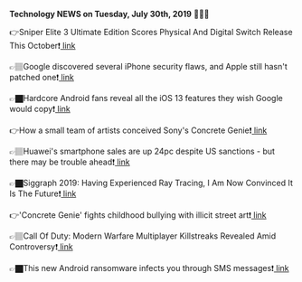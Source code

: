 <b>Technology NEWS on Tuesday, July 30th, 2019</b> 📡📡📡 

👉Sniper Elite 3 Ultimate Edition Scores Physical And Digital Switch Release This October❗️<a href='https://www.google.com/url?rct=j&sa=t&url=http://www.nintendolife.com/news/2019/07/sniper_elite_3_ultimate_edition_scores_physical_and_digital_switch_release_this_october&ct=ga&cd=CAIyGmVjZmViYzNiZjFkNzQyNDM6Y29tOmVuOlVT&usg=AFQjCNGrnDuWMGewLgzUB55P7zO4LxdViA'> link</a>

👉🏽Google discovered several iPhone security flaws, and Apple still hasn't patched one❗️<a href='https://www.google.com/url?rct=j&sa=t&url=https://www.theverge.com/2019/7/30/20746827/apple-ios-security-flaw-imessage-google-project-zero&ct=ga&cd=CAIyGmVjZmViYzNiZjFkNzQyNDM6Y29tOmVuOlVT&usg=AFQjCNHLReVvR1DcBjXPWuro3HXRX2j_yw'> link</a>

👉🏿Hardcore Android fans reveal all the iOS 13 features they wish Google would copy❗️<a href='https://www.google.com/url?rct=j&sa=t&url=https://bgr.com/2019/07/30/ios-13-beta-5-download-link-released-vs-android-q/&ct=ga&cd=CAIyGmVjZmViYzNiZjFkNzQyNDM6Y29tOmVuOlVT&usg=AFQjCNHm5CMWUPfi23TvBI3SOzQg5_v0vA'> link</a>

👉How a small team of artists conceived Sony's Concrete Genie❗️<a href='https://www.google.com/url?rct=j&sa=t&url=https://venturebeat.com/2019/07/30/how-a-small-team-of-artists-conceived-sonys-concrete-genie/&ct=ga&cd=CAIyGmVjZmViYzNiZjFkNzQyNDM6Y29tOmVuOlVT&usg=AFQjCNHYs5pOM7qYcLf7PnAi1Tczrx5_5A'> link</a>

👉🏽Huawei's smartphone sales are up 24pc despite US sanctions - but there may be trouble ahead❗️<a href='https://www.google.com/url?rct=j&sa=t&url=https://www.telegraph.co.uk/technology/2019/07/30/huawei-revenue-23pc-despite-us-sanctions-may-trouble-ahead/&ct=ga&cd=CAIyGmVjZmViYzNiZjFkNzQyNDM6Y29tOmVuOlVT&usg=AFQjCNF9XECacJDRziz9xQvprm_oG_Fpig'> link</a>

👉🏿Siggraph 2019: Having Experienced Ray Tracing, I Am Now Convinced It Is The Future❗️<a href='https://www.google.com/url?rct=j&sa=t&url=https://www.forbes.com/sites/patrickmoorhead/2019/07/30/siggraph-2019-having-experienced-ray-tracing-i-am-now-convinced-it-is-the-future/&ct=ga&cd=CAIyGmVjZmViYzNiZjFkNzQyNDM6Y29tOmVuOlVT&usg=AFQjCNH_cp0cfwVUPf5Eqno0g66kdA-Mqw'> link</a>

👉'Concrete Genie' fights childhood bullying with illicit street art❗️<a href='https://www.google.com/url?rct=j&sa=t&url=https://www.engadget.com/2019/07/30/concrete-genie-ps4-psvr-hands-on/&ct=ga&cd=CAIyGmVjZmViYzNiZjFkNzQyNDM6Y29tOmVuOlVT&usg=AFQjCNEWgcNdTZOvBr0ROeAWWE8KrvbUDA'> link</a>

👉🏽Call Of Duty: Modern Warfare Multiplayer Killstreaks Revealed Amid Controversy❗️<a href='https://www.google.com/url?rct=j&sa=t&url=https://www.gamespot.com/articles/call-of-duty-modern-warfare-multiplayer-killstreak/1100-6468754/&ct=ga&cd=CAIyGmVjZmViYzNiZjFkNzQyNDM6Y29tOmVuOlVT&usg=AFQjCNFO4SvQGLcABIP4rMZVl1G2B32_zQ'> link</a>

👉🏿This new Android ransomware infects you through SMS messages❗️<a href='https://www.google.com/url?rct=j&sa=t&url=https://www.zdnet.com/article/this-new-android-ransomware-infects-you-through-sms-messages/&ct=ga&cd=CAIyGmVjZmViYzNiZjFkNzQyNDM6Y29tOmVuOlVT&usg=AFQjCNFVyY0phRGDgMah91vhUzSgeF7Uzw'> link</a>

